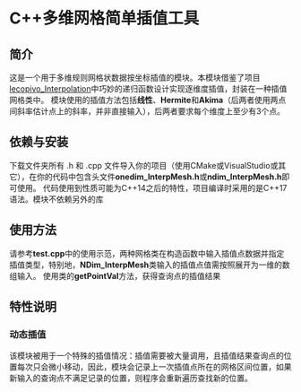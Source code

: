 ﻿# C++多维网格简单插值工具

## 简介
这是一个用于多维规则网格状数据按坐标插值的模块。本模块借鉴了项目[lecopivo_Interpolation](https://github.com/lecopivo/Interpolation/)中巧妙的递归函数设计实现逐维度插值，封装在一种插值网格类中。
模块使用的插值方法包括**线性**、**Hermite**和**Akima**（后两者使用两点间斜率估计点上的斜率，并非直接输入），后两者要求每个维度上至少有3个点。

## 依赖与安装
下载文件夹所有 .h 和 .cpp 文件导入你的项目（使用CMake或VisualStudio或其它），在你的代码中包含头文件**onedim_InterpMesh.h**或**ndim_InterpMesh.h**即可使用。
代码使用到性质可能为C++14之后的特性，项目编译时采用的是C++17语法。模块不依赖另外的库

## 使用方法
请参考**test.cpp**中的使用示范，两种网格类在构造函数中输入插值点数据并指定插值类型，特别地，**NDim_InterpMesh**类输入的插值点值需按照展开为一维的数组输入。
使用类的**getPointVal**方法，获得查询点的插值结果
## 特性说明
### 动态插值
该模块被用于一个特殊的插值情况：插值需要被大量调用，且插值结果查询点的位置每次只会微小移动，因此，模块会记录上一次插值点所在的网格区间位置，如果新输入的查询点不满足记录的位置，则程序会重新遍历查找新的位置。

